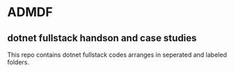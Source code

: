 # ADMDF
dotnet fullstack handson and case studies
---

This repo contains dotnet fullstack codes arranges in seperated and labeled folders.
